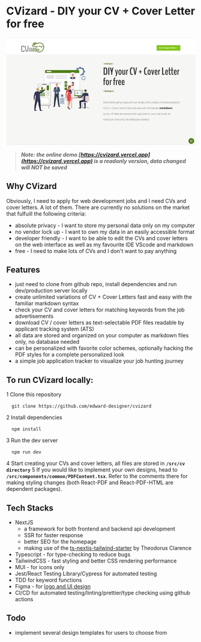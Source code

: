 # CVizard - DIY your CV + Cover Letter for free

![CVizard App](https://raw.githubusercontent.com/edward-designer/cvizard/main/public/images/cvizard.jpg)

> **_Note: the online demo [https://cvizard.vercel.app](https://cvizard.vercel.app) is a readonly version, data changed will NOT be saved_**

## Why CVizard

Obviously, I need to apply for web development jobs and I need CVs and cover letters. A lot of them. There are currently no solutions on the market that fulfuill the following criteria:

- absolute privacy - I want to store my personal data only on my computer
- no vendor lock up - I want to own my data in an easily accessible format
- developer friendly - I want to be able to edit the CVs and cover letters on the web interface as well as my favourite IDE VScode and markdown
- free - I need to make lots of CVs and I don't want to pay anything

## Features

- just need to clone from github repo, install dependencies and run dev/production server locally
- create unlimited variations of CV + Cover Letters fast and easy with the familiar markdown syntax
- check your CV and cover letters for matching keywords from the job advertisements
- download CV / cover letters as text-selectable PDF files readable by applicant tracking system (ATS)
- all data are stored and organized on your computer as markdown files only, no database needed
- can be personalized with favorite color schemes, optionally hacking the PDF styles for a complete personalized look
- a simple job application tracker to visualize your job hunting journey

## To run CVizard locally:

1 Clone this repository

```
  git clone https://github.com/edward-designer/cvizard
```

2 Install dependencies

```
  npm install
```

3 Run the dev server

```
  npm run dev
```

4 Start creating your CVs and cover letters, all files are stored in **`/src/cv directory`**
5 If you would like to implement your own designs, head to **`/src/components/common/PDFContent.tsx`**. Refer to the comments there for making styling changes (both React-PDF and React-PDF-HTML are dependent packages).

## Tech Stacks

- NextJS
  - a framework for both frontend and backend api development
  - SSR for faster response
  - better SEO for the homepage
  - making use of the [ts-nextjs-tailwind-starter](https://theodorusclarence.com/blog/one-stop-starter) by Theodorus Clarence
- Typescript - for type-checking to reduce bugs
- TailwindCSS - fast styling and better CSS rendering performance
- MUI - for icons only
- Jest/React Testing Library/Cypress for automated testing
- TDD for keyword functions
- Figma - for [logo and UI design](https://www.figma.com/file/bYF7ORx4A9K71xMye006fZ/CVizard?node-id=107%3A72534&t=baIFEMjvq12BDlxY-1)
- CI/CD for automated testing/linting/prettier/type checking using github actions

## Todo

- implement several design templates for users to choose from
